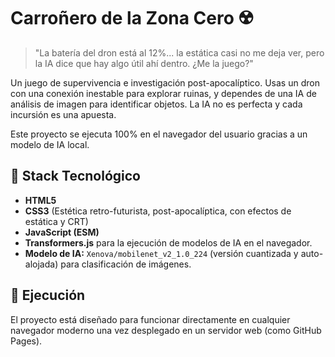 # Carroñero de la Zona Cero ☢️

> "La batería del dron está al 12%... la estática casi no me deja ver, pero la IA dice que hay algo útil ahí dentro. ¿Me la juego?"

Un juego de supervivencia e investigación post-apocalíptico. Usas un dron con una conexión inestable para explorar ruinas, y dependes de una IA de análisis de imagen para identificar objetos. La IA no es perfecta y cada incursión es una apuesta.

Este proyecto se ejecuta 100% en el navegador del usuario gracias a un modelo de IA local.

## 🚀 Stack Tecnológico

* **HTML5**
* **CSS3** (Estética retro-futurista, post-apocalíptica, con efectos de estática y CRT)
* **JavaScript (ESM)**
* **Transformers.js** para la ejecución de modelos de IA en el navegador.
* **Modelo de IA:** `Xenova/mobilenet_v2_1.0_224` (versión cuantizada y auto-alojada) para clasificación de imágenes.

## 🏃 Ejecución

El proyecto está diseñado para funcionar directamente en cualquier navegador moderno una vez desplegado en un servidor web (como GitHub Pages).
